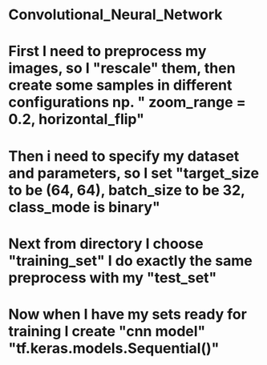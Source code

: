 # Convolutional_Neural_Network
# First I need to preprocess my images, so I "rescale" them, then create some samples in different  configurations np. " zoom_range = 0.2, horizontal_flip" 
# Then i need to specify my dataset and parameters, so I set "target_size to be (64, 64), batch_size to be 32, class_mode is binary"
# Next from directory I choose "training_set" I do exactly the same preprocess with my "test_set"
# Now when I have my sets ready for training I create "cnn model" "tf.keras.models.Sequential()"

